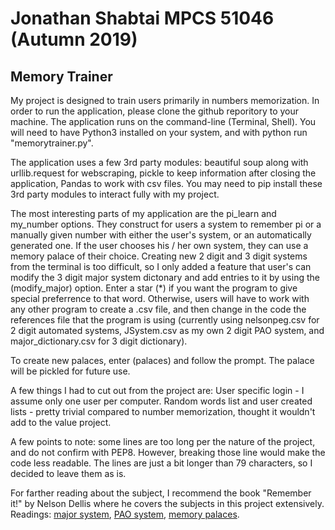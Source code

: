 # Jonathan Shabtai MPCS 51046 (Autumn 2019)

## Memory Trainer
My project is designed to train users primarily in numbers memorization. In order to run the application, please clone the github reporitory to your machine. The application runs on the command-line (Terminal, Shell). You will need to have Python3 installed on your system, and with python run "memorytrainer.py".

The application uses a few 3rd party modules: beautiful soup along with urllib.request for webscraping, pickle to keep information after closing the application, Pandas to work with csv files. You may need to pip install these 3rd party modules to interact fully with my project.

The most interesting parts of my application are the pi_learn and my_number options. They construct for users a system to remember pi or a manually given number with either the user's system, or an automatically generated one. If the user chooses his / her own system, they can use a memory palace of their choice. Creating new 2 digit and 3 digit systems from the terminal is too difficult, so I only added a feature that user's can modify the 3 digit major system dictonary and add entries to it by using the (modify_major) option. Enter a star (\*) if you want the program to give special preferrence to that word. Otherwise, users will have to work with any other program to create a .csv file, and then change in the code the references file that the program is using (currently using nelsonpeg.csv for 2 digit automated systems, JSystem.csv as my own 2 digit PAO system, and major_dictionary.csv for 3 digit dictionary).

To create new palaces, enter (palaces) and follow the prompt. The palace will be pickled for future use.

A few things I had to cut out from the project are: User specific login - I assume only one user per computer. Random words list and user created lists - pretty trivial compared to number memorization, thought it wouldn't add to the value project.

A few points to note: some lines are too long per the nature of the project, and do not confirm with PEP8. However, breaking those line would make the code less readable. The lines are just a bit longer than 79 characters, so I decided to leave them as is.

For farther reading about the subject, I recommend the book "Remember it!" by Nelson Dellis where he covers the subjects in this project extensively.
Readings: [major system](https://en.wikipedia.org/wiki/Mnemonic_major_system), [PAO system](https://artofmemory.com/wiki/Person-Action-Object_(PAO)_System), [memory palaces](https://en.wikipedia.org/wiki/Method_of_loci).

